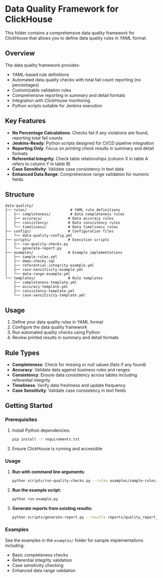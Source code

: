 # Data Quality Framework for ClickHouse

This folder contains a comprehensive data quality framework for ClickHouse that allows you to define data quality rules in YAML format.

## Overview

The data quality framework provides:
- YAML-based rule definitions
- Automated data quality checks with total fail count reporting (no percentages)
- Customizable validation rules
- Comprehensive reporting in summary and detail formats
- Integration with ClickHouse monitoring
- Python scripts suitable for Jenkins execution

## Key Features

- **No Percentage Calculations**: Checks fail if any violations are found, reporting total fail counts
- **Jenkins-Ready**: Python scripts designed for CI/CD pipeline integration
- **Reporting Only**: Focus on printing check results in summary and detail formats
- **Referential Integrity**: Check table relationships (column X in table A refers to column Y in table B)
- **Case Sensitivity**: Validate case consistency in text data
- **Enhanced Data Range**: Comprehensive range validation for numeric fields

## Structure

```
data-quality/
├── rules/                    # YAML rule definitions
│   ├── completeness/         # Data completeness rules
│   ├── accuracy/            # Data accuracy rules
│   ├── consistency/         # Data consistency rules
│   └── timeliness/          # Data timeliness rules
├── configs/                 # Configuration files
│   └── data-quality-config.yml
├── scripts/                 # Execution scripts
│   ├── run-quality-checks.py
│   └── generate-report.py
├── examples/                # Example implementations
│   ├── sample-rules.yml
│   ├── demo-checks.sql
│   ├── referential-integrity-example.yml
│   ├── case-sensitivity-example.yml
│   └── data-range-example.yml
└── templates/               # Rule templates
    ├── completeness-template.yml
    ├── accuracy-template.yml
    ├── consistency-template.yml
    └── case-sensitivity-template.yml
```

## Usage

1. Define your data quality rules in YAML format
2. Configure the data quality framework
3. Run automated quality checks using Python
4. Review printed results in summary and detail formats

## Rule Types

- **Completeness**: Check for missing or null values (fails if any found)
- **Accuracy**: Validate data against business rules and ranges
- **Consistency**: Ensure data consistency across tables including referential integrity
- **Timeliness**: Verify data freshness and update frequency
- **Case Sensitivity**: Validate case consistency in text fields

## Getting Started

### Prerequisites

1. Install Python dependencies:
   ```bash
   pip install -r requirements.txt
   ```

2. Ensure ClickHouse is running and accessible

### Usage

1. **Run with command line arguments:**
   ```bash
   python scripts/run-quality-checks.py --rules examples/sample-rules.yml
   ```

2. **Run the example script:**
   ```bash
   python run-example.py
   ```

3. **Generate reports from existing results:**
   ```bash
   python scripts/generate-report.py --results reports/quality_report_YYYYMMDD_HHMMSS.json
   ```

### Examples

See the examples in the `examples/` folder for sample implementations including:
- Basic completeness checks
- Referential integrity validation
- Case sensitivity checking
- Enhanced data range validation 